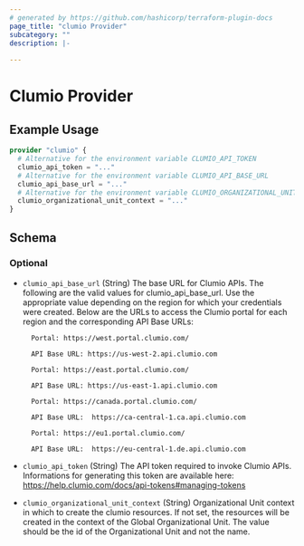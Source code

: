 ```yaml
---
# generated by https://github.com/hashicorp/terraform-plugin-docs
page_title: "clumio Provider"
subcategory: ""
description: |-
  
---
```


# Clumio Provider

## Example Usage

```terraform
provider "clumio" {
  # Alternative for the environment variable CLUMIO_API_TOKEN
  clumio_api_token = "..."
  # Alternative for the environment variable CLUMIO_API_BASE_URL
  clumio_api_base_url = "..."
  # Alternative for the environment variable CLUMIO_ORGANIZATIONAL_UNIT_CONTEXT
  clumio_organizational_unit_context = "..."
}
```

<!-- schema generated by tfplugindocs -->
## Schema

### Optional

- `clumio_api_base_url` (String) The base URL for Clumio APIs. The following are the valid values for clumio_api_base_url. Use the appropriate value depending on the region for which your credentials were created. Below are the URLs to access the Clumio portal for each region and the corresponding API Base URLs:

		Portal: https://west.portal.clumio.com/

		API Base URL: https://us-west-2.api.clumio.com

		Portal: https://east.portal.clumio.com/

		API Base URL: https://us-east-1.api.clumio.com

		Portal: https://canada.portal.clumio.com/

		API Base URL:  https://ca-central-1.ca.api.clumio.com

		Portal: https://eu1.portal.clumio.com/

		API Base URL:  https://eu-central-1.de.api.clumio.com
- `clumio_api_token` (String) The API token required to invoke Clumio APIs. Informations for generating this token are available here: https://help.clumio.com/docs/api-tokens#managing-tokens
- `clumio_organizational_unit_context` (String) Organizational Unit context in which to create the clumio resources. If not set, the resources will be created in the context of the Global Organizational Unit. The value should be the id of the Organizational Unit and not the name.
